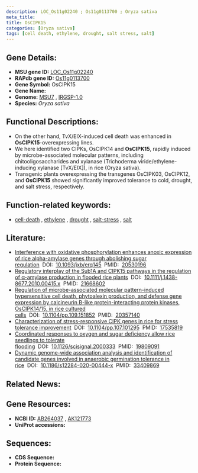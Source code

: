 ```yaml
---
description: LOC_Os11g02240 ; Os11g0113700 ; Oryza sativa
meta_title:
title: OsCIPK15
categories: [Oryza sativa]
tags: [cell death, ethylene, drought, salt stress, salt]
---
```


## Gene Details:
- **MSU gene ID:** [LOC_Os11g02240](http://rice.uga.edu/cgi-bin/ORF_infopage.cgi?orf=LOC_Os11g02240)  
- **RAPdb gene ID:** [Os11g0113700](https://rapdb.dna.affrc.go.jp/locus/?name=Os11g0113700)  
- **Gene Symbol:** OsCIPK15
- **Gene Name:**
- **Genome:**  [MSU7](http://rice.uga.edu/)&nbsp;,&nbsp;[IRGSP-1.0](https://rapdb.dna.affrc.go.jp/download/irgsp1.html)
- **Species:** *Oryza sativa*

## Functional Descriptions:
   - On the other hand, TvX/EIX-induced cell death was enhanced in **OsCIPK15**-overexpressing lines.
   - We here identified two CIPKs, OsCIPK14 and **OsCIPK15**, rapidly induced by microbe-associated molecular patterns, including chitooligosaccharides and xylanase (Trichoderma viride/ethylene-inducing xylanase [TvX/EIX]), in rice (Oryza sativa).
   - Transgenic plants overexpressing the transgenes OsCIPK03, OsCIPK12, and **OsCIPK15** showed significantly improved tolerance to cold, drought, and salt stress, respectively.

## Function-related keywords:
   - [cell-death](/tags/cell-death/)&nbsp;,&nbsp;[ethylene](/tags/ethylene/)&nbsp;,&nbsp;[drought](/tags/drought/)&nbsp;,&nbsp;[salt-stress](/tags/salt-stress/)&nbsp;,&nbsp;[salt](/tags/salt/)

## Literature:
   - [Interference with oxidative phosphorylation enhances anoxic expression of rice alpha-amylase genes through abolishing sugar regulation](https://www.doi.org/10.1093/jxb/erq145)&nbsp;&nbsp;DOI:&nbsp;&nbsp;[10.1093/jxb/erq145](https://www.doi.org/10.1093/jxb/erq145)&nbsp;&nbsp;PMID:&nbsp;&nbsp;[20530196](https://pubmed.ncbi.nlm.nih.gov/20530196/)
   - [Regulatory interplay of the Sub1A and CIPK15 pathways in the regulation of α-amylase production in flooded rice plants](https://www.doi.org/10.1111/j.1438-8677.2010.00415.x)&nbsp;&nbsp;DOI:&nbsp;&nbsp;[10.1111/j.1438-8677.2010.00415.x](https://www.doi.org/10.1111/j.1438-8677.2010.00415.x)&nbsp;&nbsp;PMID:&nbsp;&nbsp;[21668602](https://pubmed.ncbi.nlm.nih.gov/21668602/)
   - [Regulation of microbe-associated molecular pattern-induced hypersensitive cell death, phytoalexin production, and defense gene expression by calcineurin B-like protein-interacting protein kinases, OsCIPK14/15, in rice cultured cells](https://www.doi.org/10.1104/pp.109.151852)&nbsp;&nbsp;DOI:&nbsp;&nbsp;[10.1104/pp.109.151852](https://www.doi.org/10.1104/pp.109.151852)&nbsp;&nbsp;PMID:&nbsp;&nbsp;[20357140](https://pubmed.ncbi.nlm.nih.gov/20357140/)
   - [Characterization of stress-responsive CIPK genes in rice for stress tolerance improvement](https://www.doi.org/10.1104/pp.107.101295)&nbsp;&nbsp;DOI:&nbsp;&nbsp;[10.1104/pp.107.101295](https://www.doi.org/10.1104/pp.107.101295)&nbsp;&nbsp;PMID:&nbsp;&nbsp;[17535819](https://pubmed.ncbi.nlm.nih.gov/17535819/)
   - [Coordinated responses to oxygen and sugar deficiency allow rice seedlings to tolerate flooding](https://www.doi.org/10.1126/scisignal.2000333)&nbsp;&nbsp;DOI:&nbsp;&nbsp;[10.1126/scisignal.2000333](https://www.doi.org/10.1126/scisignal.2000333)&nbsp;&nbsp;PMID:&nbsp;&nbsp;[19809091](https://pubmed.ncbi.nlm.nih.gov/19809091/)
   - [Dynamic genome-wide association analysis and identification of candidate genes involved in anaerobic germination tolerance in rice](https://www.doi.org/10.1186/s12284-020-00444-x)&nbsp;&nbsp;DOI:&nbsp;&nbsp;[10.1186/s12284-020-00444-x](https://www.doi.org/10.1186/s12284-020-00444-x)&nbsp;&nbsp;PMID:&nbsp;&nbsp;[33409869](https://pubmed.ncbi.nlm.nih.gov/33409869/)

## Related News:

## Gene Resources:
- **NCBI ID:**  [AB264037](http://www.ncbi.nlm.nih.gov/nuccore/AB264037)&nbsp;,&nbsp;[AK121773](http://www.ncbi.nlm.nih.gov/nuccore/AK121773)
- **UniProt accessions:** [](https://www.uniprot.org/uniprotkb//entry)

## Sequences:
- **CDS Sequence:**
- **Protein Sequence:**
